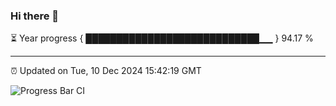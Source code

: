 ### Hi there 👋

⏳ Year progress { ████████████████████████████▁▁ } 94.17 %

---

⏰ Updated on Tue, 10 Dec 2024 15:42:19 GMT

![Progress Bar CI](https://github.com/IshwaranRudhara/GIT-ACTION/workflows/Progress%20Bar%20CI/badge.svg)
